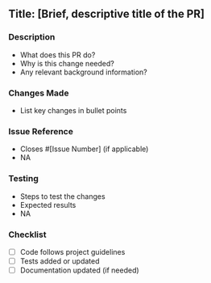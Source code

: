 ## Title: [Brief, descriptive title of the PR]

### Description
- What does this PR do?
- Why is this change needed?
- Any relevant background information?
### Changes Made
- List key changes in bullet points
### Issue Reference
- Closes #[Issue Number] (if applicable)
- NA
### Testing
- Steps to test the changes
- Expected results
- NA
### Checklist
- [ ] Code follows project guidelines
- [ ] Tests added or updated
- [ ] Documentation updated (if needed)
